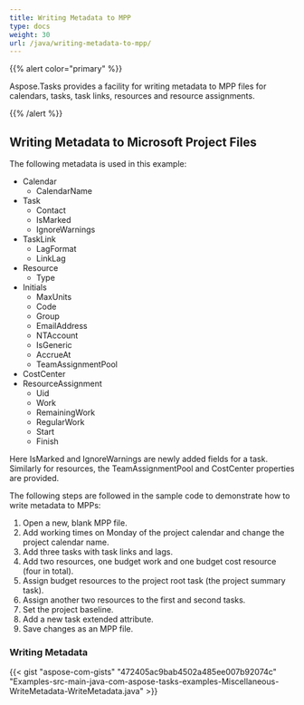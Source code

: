 ```yaml
---
title: Writing Metadata to MPP
type: docs
weight: 30
url: /java/writing-metadata-to-mpp/
---
```


{{% alert color="primary" %}} 

Aspose.Tasks provides a facility for writing metadata to MPP files for calendars, tasks, task links, resources and resource assignments.

{{% /alert %}} 
## **Writing Metadata to Microsoft Project Files**
The following metadata is used in this example:

- Calendar
  - CalendarName
- Task
  - Contact
  - IsMarked
  - IgnoreWarnings
- TaskLink
  - LagFormat
  - LinkLag
- Resource
  - Type
- Initials
  - MaxUnits
  - Code
  - Group
  - EmailAddress
  - NTAccount
  - IsGeneric
  - AccrueAt
  - TeamAssignmentPool
- CostCenter
- ResourceAssignment
  - Uid
  - Work
  - RemainingWork
  - RegularWork
  - Start
  - Finish

Here IsMarked and IgnoreWarnings are newly added fields for a task. Similarly for resources, the TeamAssignmentPool and CostCenter properties are provided.

The following steps are followed in the sample code to demonstrate how to write metadata to MPPs:

1. Open a new, blank MPP file.
2. Add working times on Monday of the project calendar and change the project calendar name.
3. Add three tasks with task links and lags.
4. Add two resources, one budget work and one budget cost resource (four in total).
5. Assign budget resources to the project root task (the project summary task).
6. Assign another two resources to the first and second tasks.
7. Set the project baseline.
8. Add a new task extended attribute.
9. Save changes as an MPP file.
### **Writing Metadata**
{{< gist "aspose-com-gists" "472405ac9bab4502a485ee007b92074c" "Examples-src-main-java-com-aspose-tasks-examples-Miscellaneous-WriteMetadata-WriteMetadata.java" >}}
